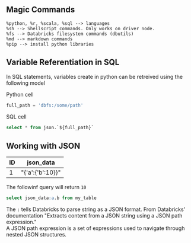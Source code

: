## Magic Commands
```
%python, %r, %scala, %sql --> languages
%sh --> Shellscript commands. Only works on driver node.
%fs --> Databricks filesystem commands (dbutils)
%md --> markdown commands
%pip --> install python libraries
```

## Variable Referentiation in SQL
In SQL statements, variables create in python can be retreived using the following model

Python cell
```python
full_path = 'dbfs:/some/path'
```
SQL cell
```sql
select * from json.`${full_path}`
```

## Working with JSON
| ID | json_data        |
|----|------------------|
| 1  | "{'a':{'b':10}}" |

The followinf query will return `10`
```sql
select json_data:a.b from my_table
```
The `:` tells Databricks to parse string as a JSON format. From Databricks' documentation "Extracts content from a JSON string using a JSON path expression."  
A JSON path expression is a set of expressions used to navigate through nested JSON structures.








